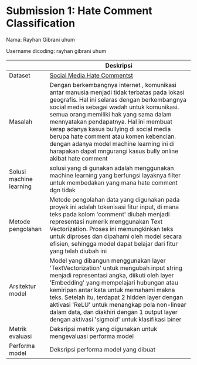 # Submission 1: Hate Comment Classification
Nama: Rayhan Gibrani uhum

Username dicoding: rayhan gibrani uhum

| | Deskripsi |
| ----------- | ----------- |
| Dataset | [Social Media Hate Commentst](https://www.kaggle.com/datasets/subhajeetdas/hate-comment/data) |
| Masalah | Dengan berkembangnya internet , komunikasi antar manusia menjadi tidak terbatas pada lokasi geografis. Hal ini selaras dengan berkembangnya social media sebagai wadah untuk komunikasi. semua orang memiliki hak yang sama dalam mennyatakan pendapatnya. Hal ini membuat kerap adanya kasus bullying di social media berupa hate comment atau komen kebencian. dengan adanya model machine learning ini di harapakan dapat mngurangi kasus bully online akibat hate comment |
| Solusi machine learning | solusi yang di gunakan adalah menggunakan machine learning yang berfungsi layaknya filter untuk membedakan yang mana hate comment dgn tidak |
| Metode pengolahan | Metode pengolahan data yang digunakan pada proyek ini adalah tokenisasi fitur input, di mana teks pada kolom 'comment' diubah menjadi representasi numerik menggunakan Text Vectorization. Proses ini memungkinkan teks untuk diproses dan dipahami oleh model secara efisien, sehingga model dapat belajar dari fitur yang telah diubah ini |
| Arsitektur model | Model yang dibangun menggunakan layer 'TextVectorization' untuk mengubah input string menjadi representasi angka, diikuti oleh layer 'Embedding' yang mempelajari hubungan atau kemiripan antar kata untuk memahami makna teks. Setelah itu, terdapat 2 hidden layer dengan aktivasi 'ReLU' untuk menangkap pola non-linear dalam data, dan diakhiri dengan 1 output layer dengan aktivasi 'sigmoid' untuk klasifikasi biner |
| Metrik evaluasi | Deksripsi metrik yang digunakan untuk mengevaluasi performa model |
| Performa model | Deksripsi performa model yang dibuat |
